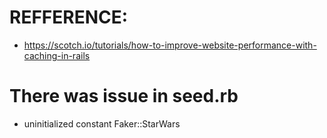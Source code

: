 # REFFERENCE:

* https://scotch.io/tutorials/how-to-improve-website-performance-with-caching-in-rails

# There was issue in seed.rb
* uninitialized constant Faker::StarWars

